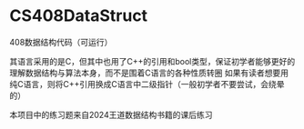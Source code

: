 # CS408DataStruct
 408数据结构代码（可运行）

其语言采用的是C，但其中也用了C++的引用和bool类型，保证初学者能够更好的理解数据结构与算法本身，而不是围着C语言的各种性质转圈
如果有读者想要用纯C语言，则将C++引用换成C语言中二级指针（一般初学者不要尝试，会绕晕的）

本项目中的练习题来自2024王道数据结构书籍的课后练习